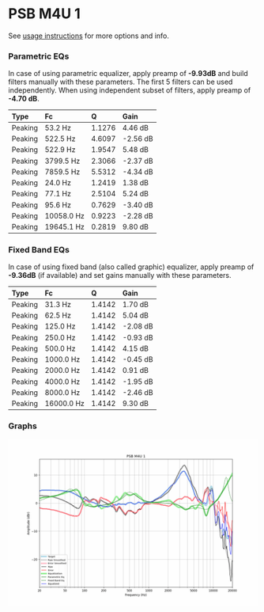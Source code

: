 # PSB M4U 1
See [usage instructions](https://github.com/jaakkopasanen/AutoEq#usage) for more options and info.

### Parametric EQs
In case of using parametric equalizer, apply preamp of **-9.93dB** and build filters manually
with these parameters. The first 5 filters can be used independently.
When using independent subset of filters, apply preamp of **-4.70 dB**.

| Type    | Fc         |      Q | Gain     |
|:--------|:-----------|:-------|:---------|
| Peaking | 53.2 Hz    | 1.1276 | 4.46 dB  |
| Peaking | 522.5 Hz   | 4.6097 | -2.56 dB |
| Peaking | 522.9 Hz   | 1.9547 | 5.48 dB  |
| Peaking | 3799.5 Hz  | 2.3066 | -2.37 dB |
| Peaking | 7859.5 Hz  | 5.5312 | -4.34 dB |
| Peaking | 24.0 Hz    | 1.2419 | 1.38 dB  |
| Peaking | 77.1 Hz    | 2.5104 | 5.24 dB  |
| Peaking | 95.6 Hz    | 0.7629 | -3.40 dB |
| Peaking | 10058.0 Hz | 0.9223 | -2.28 dB |
| Peaking | 19645.1 Hz | 0.2819 | 9.80 dB  |

### Fixed Band EQs
In case of using fixed band (also called graphic) equalizer, apply preamp of **-9.36dB**
(if available) and set gains manually with these parameters.

| Type    | Fc         |      Q | Gain     |
|:--------|:-----------|:-------|:---------|
| Peaking | 31.3 Hz    | 1.4142 | 1.70 dB  |
| Peaking | 62.5 Hz    | 1.4142 | 5.04 dB  |
| Peaking | 125.0 Hz   | 1.4142 | -2.08 dB |
| Peaking | 250.0 Hz   | 1.4142 | -0.93 dB |
| Peaking | 500.0 Hz   | 1.4142 | 4.15 dB  |
| Peaking | 1000.0 Hz  | 1.4142 | -0.45 dB |
| Peaking | 2000.0 Hz  | 1.4142 | 0.91 dB  |
| Peaking | 4000.0 Hz  | 1.4142 | -1.95 dB |
| Peaking | 8000.0 Hz  | 1.4142 | -2.46 dB |
| Peaking | 16000.0 Hz | 1.4142 | 9.30 dB  |

### Graphs
![](./PSB%20M4U%201.png)